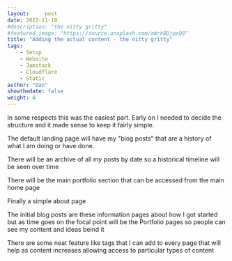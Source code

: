 ```yaml
---
layout:     post
date: 2022-11-19
#description: "the nitty gritty"
#featured_image: "https://source.unsplash.com/aWrkBDjpxQ8"
title: "Adding the actual content - the nitty gritty"
tags:
    - Setup
    - Website
    - Jamstack
    - Cloudflare
    - Static
author: "Dan"
showthedate: false
weight: 4
---
```


In some respects this was the easiest part. Early on I needed to decide the structure and it made sense to keep it fairly simple. 

The default landing page will have my "blog posts" that are a history of what I am doing or have done.

There will be an archive of all my posts by date so a historical timeline will be seen over time

There will be the main portfolio section that can be accessed from the main home page

Finally a simple about page

The initial blog posts are these information pages about how I got started but as time goes on the focal point will be the Portfolio pages so people can see my content and ideas beind it

There are some neat feature like tags that I can add to every page that will help as content increases allowing access to particular types of content